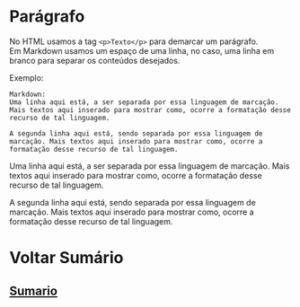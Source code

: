 # Parágrafo
No HTML usamos a tag `<p>Texto</p>` para demarcar um parágrafo.  
Em Markdown usamos um espaço de uma linha, no caso, uma linha em branco para separar os conteúdos desejados.

Exemplo:
```
Markdown:
Uma linha aqui está, a ser separada por essa linguagem de marcação. Mais textos aqui inserado para mostrar como, ocorre a formatação desse recurso de tal linguagem.

A segunda linha aqui está, sendo separada por essa linguagem de marcação. Mais textos aqui inserado para mostrar como, ocorre a formatação desse recurso de tal linguagem.
```

Uma linha aqui está, a ser separada por essa linguagem de marcação. Mais textos aqui inserado para mostrar como, ocorre a formatação desse recurso de tal linguagem.

A segunda linha aqui está, sendo separada por essa linguagem de marcação. Mais textos aqui inserado para mostrar como, ocorre a formatação desse recurso de tal linguagem.

# Voltar Sumário
## [Sumario](0-Sumario)
